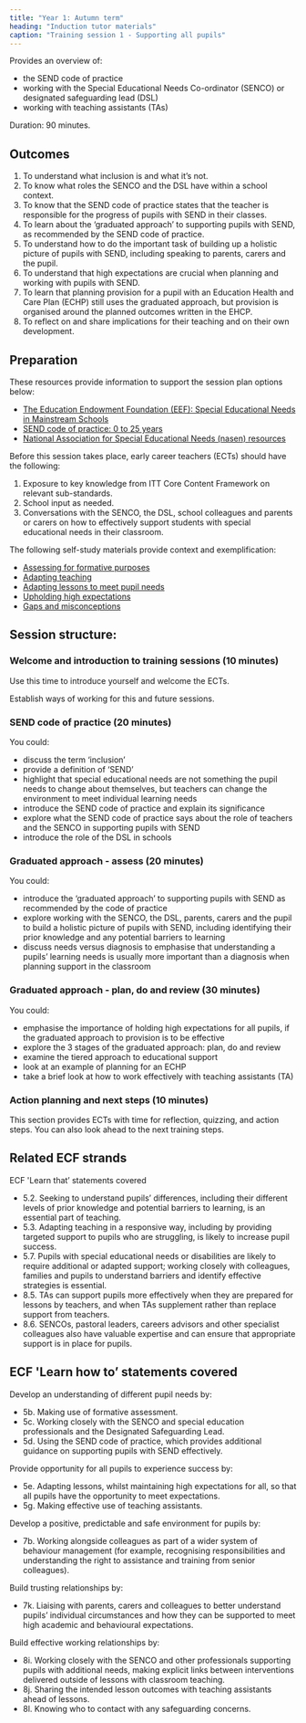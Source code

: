 ```yaml
---
title: "Year 1: Autumn term"
heading: "Induction tutor materials"
caption: "Training session 1 - Supporting all pupils"
---
```


Provides an overview of:

- the SEND code of practice
- working with the Special Educational Needs Co-ordinator (SENCO) or designated safeguarding lead (DSL)
- working with teaching assistants (TAs)

Duration: 90 minutes.

## Outcomes 

1. To understand what inclusion is and what it’s not.
2. To know what roles the SENCO and the DSL have within a school context.
3. To know that the SEND code of practice states that the teacher is responsible for the progress of pupils with SEND in their classes.
4. To learn about the ‘graduated approach’ to supporting pupils with SEND, as recommended by the SEND code of practice.
5. To understand how to do the important task of building up a holistic picture of pupils with SEND, including speaking to parents, carers and the pupil.
6. To understand that high expectations are crucial when planning and working with pupils with SEND.
7. To learn that planning provision for a pupil with an Education Health and Care Plan (ECHP) still uses the graduated approach, but provision is organised around the planned outcomes written in the EHCP.
8. To reflect on and share implications for their teaching and on their own development.

## Preparation 

These resources provide information to support the session plan options below:

- [The Education Endowment Foundation (EEF): Special Educational Needs in Mainstream Schools](https://educationendowmentfoundation.org.uk/education-evidence/guidance-reports/send)
- [SEND code of practice: 0 to 25 years](https://www.gov.uk/government/publications/send-code-of-practice-0-to-25)
- [National Association for Special Educational Needs (nasen) resources](https://nasen.org.uk/resources)

Before this session takes place, early career teachers (ECTs) should have the following:

1. Exposure to key knowledge from ITT Core Content Framework on relevant sub-standards.
2. School input as needed.
3. Conversations with the SENCO, the DSL, school colleagues and parents or carers on how to effectively support students with special educational needs in their classroom.

The following self-study materials provide context and exemplification: 

- [Assessing for formative purposes](/ambition-institute/year-1-subject/summer-week-9-ect-video) 
- [Adapting teaching](/ambition-institute/year-1-instruction/spring-week-6-ect-video) 
- [Adapting lessons to meet pupil needs](/ambition-institute/year-1-subject/summer-week-11-ect-lesson-content)
- [Upholding high expectations](/ambition-institute/year-1-behaviour/autumn-week-12-ect-video)
- [Gaps and misconceptions](/ambition-institute/year-1-subject/summer-week-4-ect-video)

## Session structure: 

### Welcome and introduction to training sessions (10 minutes)

Use this time to introduce yourself and welcome the ECTs.

Establish ways of working for this and future sessions.

### SEND code of practice (20 minutes)

You could:

- discuss the term ‘inclusion’
- provide a definition of ‘SEND’
- highlight that special educational needs are not something the pupil needs to change about themselves, but teachers can change the environment to meet individual learning needs
- introduce the SEND code of practice and explain its significance
- explore what the SEND code of practice says about the role of teachers and the SENCO in supporting pupils with SEND
- introduce the role of the DSL in schools

### Graduated approach - assess (20 minutes) 

You could:

- introduce the ‘graduated approach’ to supporting pupils with SEND as recommended by the code of practice
- explore working with the SENCO, the DSL, parents, carers and the pupil to build a holistic picture of pupils with SEND, including identifying their prior knowledge and any potential barriers to learning
- discuss needs versus diagnosis to emphasise that understanding a pupils’ learning needs is usually more important than a diagnosis when planning support in the classroom

### Graduated approach - plan, do and review (30 minutes)

You could:

- emphasise the importance of holding high expectations for all pupils, if the graduated approach to provision is to be effective
- explore the 3 stages of the graduated approach: plan, do and review
- examine the tiered approach to educational support 
- look at an example of planning for an ECHP
- take a brief look at how to work effectively with teaching assistants (TA)

### Action planning and next steps (10 minutes)

This section provides ECTs with time for reflection, quizzing, and action steps. You can also look ahead to the next training steps. 

## Related ECF strands

ECF 'Learn that’ statements covered

- 5.2. Seeking to understand pupils’ differences, including their different levels of prior knowledge and potential barriers to learning, is an essential part of teaching.
- 5.3. Adapting teaching in a responsive way, including by providing targeted support to pupils who are struggling, is likely to increase pupil success.
- 5.7. Pupils with special educational needs or disabilities are likely to require additional or adapted support; working closely with colleagues, families and pupils to understand barriers and identify effective strategies is essential.
- 8.5. TAs can support pupils more effectively when they are prepared for lessons by teachers, and when TAs supplement rather than replace support from teachers.
- 8.6. SENCOs, pastoral leaders, careers advisors and other specialist colleagues also have valuable expertise and can ensure that appropriate support is in place for pupils.

## ECF 'Learn how to’ statements covered 

Develop an understanding of different pupil needs by:

- 5b. Making use of formative assessment.
- 5c. Working closely with the SENCO and special education professionals and the Designated Safeguarding Lead.
- 5d. Using the SEND code of practice, which provides additional guidance on supporting pupils with SEND effectively.

Provide opportunity for all pupils to experience success by:

- 5e. Adapting lessons, whilst maintaining high expectations for all, so that all pupils have the opportunity to meet expectations.
- 5g. Making effective use of teaching assistants.

Develop a positive, predictable and safe environment for pupils by:

- 7b. Working alongside colleagues as part of a wider system of behaviour management (for example, recognising responsibilities and understanding the right to assistance and training from senior colleagues).

Build trusting relationships by:

- 7k. Liaising with parents, carers and colleagues to better understand pupils’ individual circumstances and how they can be supported to meet high academic and behavioural expectations. 

Build effective working relationships by:

- 8i. Working closely with the SENCO and other professionals supporting pupils with additional needs, making explicit links between interventions delivered outside of lessons with classroom teaching.
- 8j. Sharing the intended lesson outcomes with teaching assistants ahead of lessons.
- 8l. Knowing who to contact with any safeguarding concerns.
